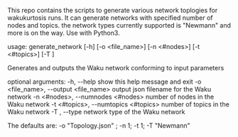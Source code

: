 This repo contains the scripts to generate various network toplogies for wakukurtosis runs. It can generate networks with specified number of nodes and topics. the network types currently supported is "Newmann" and more is on the way. Use with Python3.

usage: generate_network [-h] [-o <file_name>] [-n <#nodes>] [-t <#topics>]
                        [-T <type>]

Generates and outputs the Waku network conforming to input parameters

optional arguments:
  -h, --help            show this help message and exit
  -o <file_name>, --output <file_name>
                        output json filename for the Waku network
  -n <#nodes>, --numnodes <#nodes>
                        number of nodes in the Waku network
  -t <#topics>, --numtopics <#topics>
                        number of topics in the Waku network
  -T <type>, --type <type>
                        network type of the Waku network

The defaults are: -o "Topology.json" ; -n 1; -t 1; -T "Newmann"
